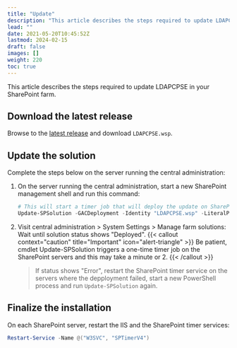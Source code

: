 ```yaml
---
title: "Update"
description: "This article describes the steps required to update LDAPCPSE in your SharePoint farm."
lead: ""
date: 2021-05-20T10:45:52Z
lastmod: 2024-02-15
draft: false
images: []
weight: 220
toc: true
---
```


This article describes the steps required to update LDAPCPSE in your SharePoint farm.

## Download the latest release

Browse to the [latest release](https://github.com/Yvand/LDAPCP/releases/latest/) and download `LDAPCPSE.wsp`.

## Update the solution

Complete the steps below on the server running the central administration:

1. On the server running the central administration, start a new SharePoint management shell and run this command:

   ```powershell
   # This will start a timer job that will deploy the update on SharePoint servers. Central administration will restart during the process
   Update-SPSolution -GACDeployment -Identity "LDAPCPSE.wsp" -LiteralPath "C:\YvanData\LDAPCPSE.wsp"
   ```

1. Visit central administration > System Settings > Manage farm solutions: Wait until solution status shows "Deployed".
   {{< callout context="caution" title="Important" icon="alert-triangle" >}} Be patient, cmdlet Update-SPSolution triggers a one-time timer job on the SharePoint servers and this may take a minute or 2. {{< /callout >}}
   > If status shows "Error", restart the SharePoint timer service on the servers where the depployment failed, start a new PowerShell process and run `Update-SPSolution` again.

## Finalize the installation

On each SharePoint server, restart the IIS and the SharePoint timer services:

```powershell
Restart-Service -Name @("W3SVC", "SPTimerV4")
```
